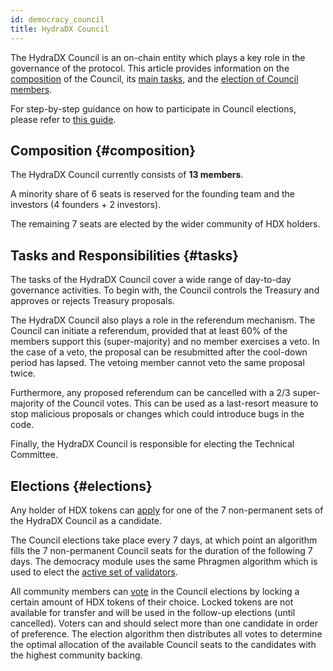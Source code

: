 ```yaml
---
id: democracy_council
title: HydraDX Council
---
```


The HydraDX Council is an on-chain entity which plays a key role in the governance of the protocol. This article provides information on the [composition](#composition) of the Council, its [main tasks](#tasks), and the [election of Council members](#elections).

For step-by-step guidance on how to participate in Council elections, please refer to [this guide](/participate_in_council_elections).

## Composition {#composition}
The HydraDX Council currently consists of **13 members**. 

A minority share of 6 seats is reserved for the founding team and the investors (4 founders + 2 investors).

The remaining 7 seats are elected by the wider community of HDX holders.

## Tasks and Responsibilities {#tasks}
The tasks of the HydraDX Council cover a wide range of day-to-day governance activities. To begin with, the Council controls the Treasury and approves or rejects Treasury proposals.

The HydraDX Council also plays a role in the referendum mechanism. The Council can initiate a referendum, provided that at least 60% of the members support this (super-majority) and no member exercises a veto. In the case of a veto, the proposal can be resubmitted after the cool-down period has lapsed. The vetoing member cannot veto the same proposal twice.

Furthermore, any proposed referendum can be cancelled with a 2/3 super-majority of the Council votes. This can be used as a last-resort measure to stop malicious proposals or changes which could introduce bugs in the code.

Finally, the HydraDX Council is responsible for electing the Technical Committee.

## Elections {#elections}
Any holder of HDX tokens can [apply](/participate_in_council_elections#become_candidate) for one of the 7 non-permanent sets of the HydraDX Council as a candidate.

The Council elections take place every 7 days, at which point an algorithm fills the 7 non-permanent Council seats for the duration of the following 7 days. The democracy module uses the same Phragmen algorithm which is used to elect the [active set of validators](/staking#validators).

All community members can [vote](/participate_in_council_elections#vote) in the Council elections by locking a certain amount of HDX tokens of their choice. Locked tokens are not available for transfer and will be used in the follow-up elections (until cancelled). Voters can and should select more than one candidate in order of preference. The election algorithm then distributes all votes to determine the optimal allocation of the available Council seats to the candidates with the highest community backing.
